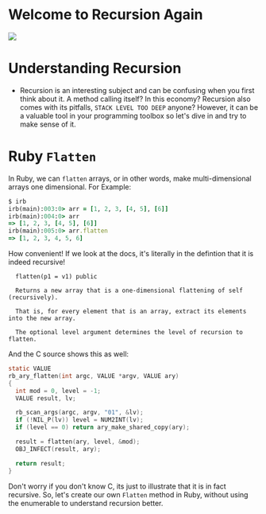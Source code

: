 # Welcome to Recursion Again
![](https://media.giphy.com/media/3GuP496Wrkos8/giphy.gif)

# Understanding Recursion
- Recursion is an interesting subject and can be confusing when you first think about it. A method calling itself? In this economy? Recursion also comes with its pitfalls,
`STACK LEVEL TOO DEEP` anyone? However, it can be a valuable tool in your programming toolbox so let's dive in and try to make sense of it.

# Ruby `Flatten`
In Ruby, we can `flatten` arrays, or in other words, make multi-dimensional arrays one dimensional. For Example:
```rb
$ irb
irb(main):003:0> arr = [1, 2, 3, [4, 5], [6]]
irb(main):004:0> arr
=> [1, 2, 3, [4, 5], [6]]
irb(main):005:0> arr.flatten
=> [1, 2, 3, 4, 5, 6]
```
How convenient! If we look at the docs, it's literally in the defintion that it is indeed recursive!
```
  flatten(p1 = v1) public

  Returns a new array that is a one-dimensional flattening of self (recursively).

  That is, for every element that is an array, extract its elements into the new array.

  The optional level argument determines the level of recursion to flatten.
```
And the C source shows this as well:
```c
static VALUE
rb_ary_flatten(int argc, VALUE *argv, VALUE ary)
{
  int mod = 0, level = -1;
  VALUE result, lv;

  rb_scan_args(argc, argv, "01", &lv);
  if (!NIL_P(lv)) level = NUM2INT(lv);
  if (level == 0) return ary_make_shared_copy(ary);

  result = flatten(ary, level, &mod);
  OBJ_INFECT(result, ary);

  return result;
}
```
Don't worry if you don't know C, its just to illustrate that it is in fact recursive. So, let's create our own `Flatten` method in Ruby, without using the enumerable to understand recursion better.
